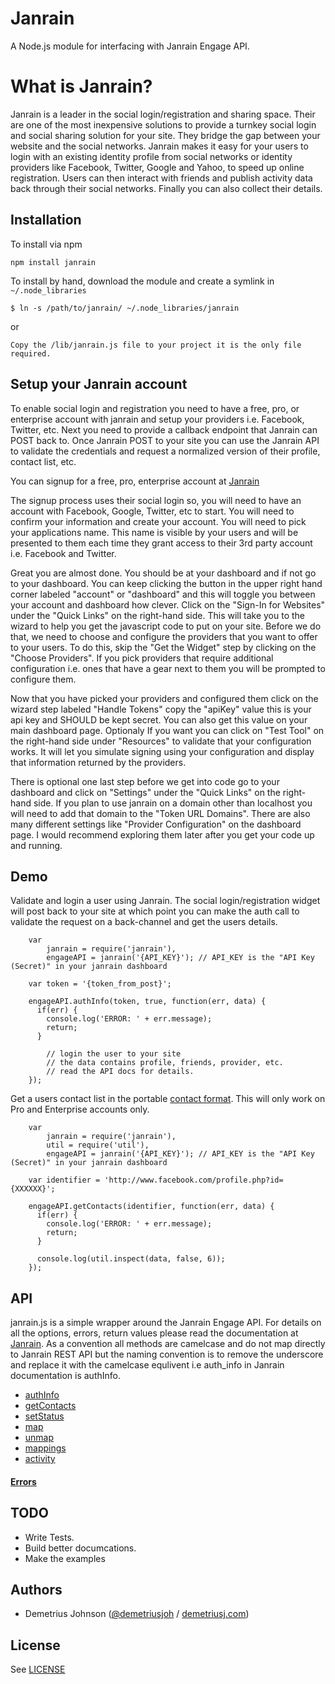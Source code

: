 # Janrain

A Node.js module for interfacing with Janrain Engage API.

# What is Janrain?

Janrain is a leader in the social login/registration and sharing space. Their are one of the most inexpensive solutions to provide a turnkey social login and social sharing solution for your site.
They bridge the gap between your website and the social networks. Janrain makes it easy for your users to login with an existing identity profile from social networks or identity providers like Facebook, Twitter, Google and Yahoo, to speed up online registration. Users can then interact with friends and publish activity data back through their social networks. Finally you can also collect their details.

## Installation

To install via npm

    npm install janrain

To install by hand, download the module and create a symlink in `~/.node_libraries`

    $ ln -s /path/to/janrain/ ~/.node_libraries/janrain

or

    Copy the /lib/janrain.js file to your project it is the only file required.

## Setup your Janrain account

To enable social login and registration you need to have a free, pro, or enterprise account with janrain and setup your providers i.e. Facebook, Twitter, etc. Next you need to provide a callback endpoint that Janrain can POST back to. Once Janrain POST to your site you can use the Janrain API to validate the credentials and request a normalized version of their profile, contact list, etc.

You can signup for a free, pro, enterprise account at [Janrain](http://www.janrain.com/products/engage/pricing)

The signup process uses their social login so, you will need to have an account with Facebook, Google, Twitter, etc to start. You will need to confirm your information and create your account. You will need to pick your applications name. This name is visible by your users and will be presented to them each time they grant access to their 3rd party account i.e. Facebook and Twitter.

Great you are almost done. You should be at your dashboard and if not go to your dashboard. You can keep clicking the button in the upper right hand corner labeled "account" or "dashboard" and this will toggle you between your account and dashboard how clever. Click on the "Sign-In for Websites" under the "Quick Links" on the right-hand side. This will take you to the wizard to help you get the javascript code to put on your site. Before we do that, we need to choose and configure the providers that you want to offer to your users. To do this, skip the "Get the Widget" step by clicking on the "Choose Providers". If you pick providers that require additional configuration i.e. ones that have a gear next to them you will be prompted to configure them. 

Now that you have picked your providers and configured them click on the wizard step labeled "Handle Tokens" copy the "apiKey" value this is your api key and SHOULD be kept secret. You can also get this value on your main dashboard page. Optionaly If you want you can click on "Test Tool" on the right-hand side under "Resources" to validate that your configuration works. It will let you simulate signing using your configuration and display that information returned by the providers.

There is optional one last step before we get into code go to your dashboard and click on "Settings" under the "Quick Links" on the right-hand side. If you plan to use janrain on a domain other than localhost you will need to add that domain to the "Token URL Domains". There are also many different settings like "Provider Configuration" on the dashboard page. I would recommend exploring them later after you get your code up and running.

## Demo

Validate and login a user using Janrain. The social login/registration widget will post back to your site at which point you can make the auth call to validate the request on a back-channel and get the users details.

		var
			janrain = require('janrain'),
			engageAPI = janrain('{API_KEY}'); // API_KEY is the "API Key (Secret)" in your janrain dashboard

		var token = '{token_from_post}';

		engageAPI.authInfo(token, true, function(err, data) {
		  if(err) {
		    console.log('ERROR: ' + err.message);
		    return;
		  }

			// login the user to your site
			// the data contains profile, friends, provider, etc.
			// read the API docs for details.
		});

Get a users contact list in the portable [contact format](http://portablecontacts.net/). This will only work on Pro and Enterprise accounts only. 

		var
			janrain = require('janrain'),
			util = require('util'),
			engageAPI = janrain('{API_KEY}'); // API_KEY is the "API Key (Secret)" in your janrain dashboard

		var identifier = 'http://www.facebook.com/profile.php?id={XXXXXX}';

		engageAPI.getContacts(identifier, function(err, data) {
		  if(err) {
		    console.log('ERROR: ' + err.message);
		    return;
		  }

		  console.log(util.inspect(data, false, 6));
		});

## API

janrain.js is a simple wrapper around the Janrain Engage API. For details on all the options, errors, return values please read the documentation at [Janrain](https://rpxnow.com/docs). As a convention all methods are camelcase and do not map directly to Janrain REST API but the naming convention is to remove the underscore and replace it with the camelcase equlivent i.e auth_info in Janrain documentation is authInfo. 

* [authInfo](https://rpxnow.com/docs#api_auth_info)
* [getContacts](https://rpxnow.com/docs#api_get_contacts)
* [setStatus](https://rpxnow.com/docs#api_set_status)
* [map](https://rpxnow.com/docs#api_map)
* [unmap](https://rpxnow.com/docs#api_unmap)
* [mappings](https://rpxnow.com/docs#api_mappings)
* [activity](https://rpxnow.com/docs#api_activity)

#### [Errors](https://rpxnow.com/docs#api_error_responses)

## TODO
* Write Tests.
* Build better documcations.
* Make the examples 

Authors
-------

- Demetrius Johnson ([@demetriusjoh](http://twitter.com/demetriusjoh) / [demetriusj.com](http://demetriusj.com))

License
-----------

See [LICENSE](https://github.com/demetriusj/janrain/blob/master/LICENSE)

